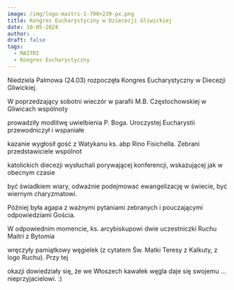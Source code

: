```yaml
---
image: /img/logo-maitri-1-700×239-px.png
title: Kongres Eucharystyczny w Dziecezji Gliwickiej
date: 10-05-2024
author: .
draft: false
tags:
  - MAITRI
  - Kongres Eucharystyczny
---
```

Niedziela Palmowa (24.03) rozpoczęła Kongres Eucharystyczny w Diecezji Gliwickiej.

W poprzedzający sobotni wieczór w parafii M.B. Częstochowskiej w Gliwicach wspólnoty

prowadziły modlitwę uwielbienia P. Boga. Uroczystej Eucharystii przewodniczył i wspaniałe

kazanie wygłosił gość z Watykanu ks. abp Rino Fisichella. Zebrani przedstawiciele wspólnot

katolickich diecezji wysłuchali porywającej konferencji, wskazującej jak w obecnym czasie

być świadkiem wiary, odważnie podejmować ewangelizację w świecie, być wiernym charyzmatowi.

Później była agapa z ważnymi pytaniami zebranych i pouczającymi odpowiedziami Gościa.

W odpowiednim momencie, ks. arcybiskupowi dwie uczestniczki Ruchu Maitri z Bytomia

wręczyły pamiątkowy węgielek (z cytatem Św. Matki Teresy z Kalkuty, z logo Ruchu). Przy tej

okazji dowiedziały się, że we Włoszech kawałek węgla daje się swojemu ... nieprzyjacielowi. :)

